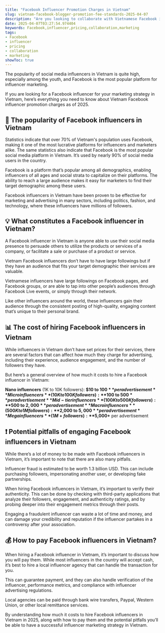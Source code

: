 ```yaml
---
title: "Facebook Influencer Promotion Charges in Vietnam"
slug: vietnam-facebook-blogger-promotion-fee-standards-2025-04-07
description: "Are you looking to collaborate with Vietnamese Facebook influencers? Here is a detailed breakdown of their pricing in 2025."
date: 2025-04-07T03:27:54.974404
keywords: Facebook,influencer,pricing,collaboration,marketing
tags:
- Facebook
- influencer
- pricing
- collaboration
- marketing
showToc: true
---
```


The popularity of social media influencers in Vietnam is quite high, especially among the youth, and Facebook is the most popular platform for influencer marketing.

If you are looking for a Facebook influencer for your marketing strategy in Vietnam, here’s everything you need to know about Vietnam Facebook influencer promotion charges as of 2025. 

## 📢 The popularity of Facebook influencers in Vietnam 

Statistics indicate that over 70% of Vietnam's population uses Facebook, making it one of the most lucrative platforms for influencers and marketers alike. The same statistics also indicate that Facebook is the most popular social media platform in Vietnam. It’s used by nearly 90% of social media users in the country. 

Facebook is a platform that’s popular among all demographics, enabling influencers of all ages and social strata to capitalize on their platforms. The ability to reach a large audience makes it easy for marketers to find their target demographic among these users. 

Facebook influencers in Vietnam have been proven to be effective for marketing and advertising in many sectors, including politics, fashion, and technology, where these influencers have millions of followers. 


## 💡 What constitutes a Facebook influencer in Vietnam? 

A Facebook influencer in Vietnam is anyone able to use their social media presence to persuade others to utilize the products or services of a company, or facilitate a sale or purchase of a product or service.

Vietnam Facebook influencers don’t have to have large followings but if they have an audience that fits your target demographic their services are valuable. 

Vietnamese influencers have large followings on Facebook pages, and Facebook groups, or are able to tap into other people’s audiences through Facebook Live events, or simply through their network. 

Like other influencers around the world, these influencers gain their audience through the consistent posting of high-quality, engaging content that’s unique to their personal brand.


## 📊 The cost of hiring Facebook influencers in Vietnam 

While influencers in Vietnam don’t have set prices for their services, there are several factors that can affect how much they charge for advertising, including their experience, audience engagement, and the number of followers they have. 

But here’s a general overview of how much it costs to hire a Facebook influencer in Vietnam:

**Nano influencers** (1K to 10K followers): **$10 to $100** per advertisement
**Micro influencers** (10K to 100K followers): **$100 to $500** per advertisement
**Mid-tier influencers** (100K to 500K followers): **$500 to $2,000** per advertisement
**Macro influencers** (500K to 1M followers): **$2,000 to $5,000** per advertisement
**Mega influencers** (1M+ followers): **$5,000+** per advertisement


## ❗ Potential pitfalls of engaging Facebook influencers in Vietnam 

While there’s a lot of money to be made with Facebook influencers in Vietnam, it’s important to note that there are also many pitfalls.

Influencer fraud is estimated to be worth 1.3 billion USD. This can include purchasing followers, impersonating another user, or developing fake partnerships. 

When hiring Facebook influencers in Vietnam, it’s important to verify their authenticity. This can be done by checking with third-party applications that analyze their followers, engagement, and authenticity ratings, and by probing deeper into their engagement metrics through their posts. 

Engaging a fraudulent influencer can waste a lot of time and money, and can damage your credibility and reputation if the influencer partakes in a controversy after your association. 


## 💰 How to pay Facebook influencers in Vietnam? 

When hiring a Facebook influencer in Vietnam, it’s important to discuss how you will pay them. While most influencers in the country will accept cash, it’s best to hire a local influencer agency that can handle the transaction for you. 

This can guarantee payment, and they can also handle verification of the influencer, performance metrics, and compliance with influencer advertising regulations. 

Local agencies can be paid through bank wire transfers, Paypal, Western Union, or other local remittance services. 

By understanding how much it costs to hire Facebook influencers in Vietnam in 2025, along with how to pay them and the potential pitfalls you’ll be able to have a successful influencer marketing strategy in Vietnam.